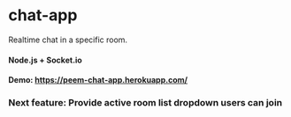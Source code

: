 # chat-app

Realtime chat in a specific room. 
#### Node.js + Socket.io
#### Demo: https://peem-chat-app.herokuapp.com/
### Next feature: Provide active room list dropdown users can join
